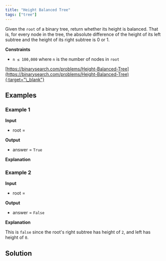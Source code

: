```yaml
---
title: "Height Balanced Tree"
tags: ["tree"]
---
```


Given the `root` of a binary tree, return whether its height is balanced. That is, for every node in the tree, the absolute difference of the height of its left subtree and the height of its right subtree is 0 or 1.

**Constraints**

- `n ≤ 100,000` where `n` is the number of nodes in `root`

[https://binarysearch.com/problems/Height-Balanced-Tree](https://binarysearch.com/problems/Height-Balanced-Tree){:target="\_blank"}

<script src="/assets/js/viz/viz.js"></script>
<script src="/assets/js/viz/lite.render.js"></script>

## Examples

### Example 1

**Input**

- root =

<div id="example1Root" style="text-align: center"></div>
<script>
  var viz = new Viz();
  
  viz.renderSVGElement("digraph example1Root { 0 [label = 1]; C0 [style = invis, width = 0, label = \"\"]; 1 [label = 0]; C1 [style = invis, width = 0, label = \"\"]; 2 [label = 4]; C2 [style = invis, width = 0, label = \"\"]; 3 [label = 12]; C3 [style = invis, width = 0, label = \"\"]; 0 -> 1; 0 -> C0 [style = invis]; 0 -> 2; {rank = same; 1 -> C0 -> 2 [style = invis]}; 1 -> L1 [style = invis]; 1 -> C1 [style = invis]; 1 -> R1 [style = invis]; {rank = same; L1 -> C1 -> R1 [style = invis]}; L1 [style = invis, width = 0, label = \"\"]; R1 [style = invis, width = 0, label = \"\"]; 2 -> L2 [style = invis]; 2 -> C2 [style = invis]; 2 -> 3; {rank = same; L2 -> C2 -> 3 [style = invis]}; L2 [style = invis, width = 0, label = \"\"]; 3 -> L3 [style = invis]; 3 -> C3 [style = invis]; 3 -> R3 [style = invis]; {rank = same; L3 -> C3 -> R3 [style = invis]}; L3 [style = invis, width = 0, label = \"\"]; R3 [style = invis, width = 0, label = \"\"] }")
  .then(function(element) {
    document.getElementById("example1Root").appendChild(element);
  })
  .catch(error => {
    viz = new Viz();
    console.error(error);
  });
</script>

**Output**

- answer = `True`

**Explanation**

### Example 2

**Input**

- root =

<div id="example2Root" style="text-align: center"></div>
<script>
  var viz = new Viz();
  
  viz.renderSVGElement("digraph example2Root { 0 [label = 1]; C0 [style = invis, width = 0, label = \"\"]; 1 [label = 4]; C1 [style = invis, width = 0, label = \"\"]; 2 [label = 12]; C2 [style = invis, width = 0, label = \"\"]; 0 -> L0 [style = invis]; 0 -> C0 [style = invis]; 0 -> 1; {rank = same; L0 -> C0 -> 1 [style = invis]}; L0 [style = invis, width = 0, label = \"\"]; 1 -> L1 [style = invis]; 1 -> C1 [style = invis]; 1 -> 2; {rank = same; L1 -> C1 -> 2 [style = invis]}; L1 [style = invis, width = 0, label = \"\"]; 2 -> L2 [style = invis]; 2 -> C2 [style = invis]; 2 -> R2 [style = invis]; {rank = same; L2 -> C2 -> R2 [style = invis]}; L2 [style = invis, width = 0, label = \"\"]; R2 [style = invis, width = 0, label = \"\"] }")
  .then(function(element) {
    document.getElementById("example2Root").appendChild(element);
  })
  .catch(error => {
    viz = new Viz();
    console.error(error);
  });
</script>

**Output**

- answer = `False`

**Explanation**

This is `false` since the root's right subtree has height of `2`, and left has height of `0`.

## Solution

<script src="https://gist.github.com/yaeba/16da7be5123724fcf6eccc25581cef5a.js?file=Height-Balanced-Tree.cpp"></script>
